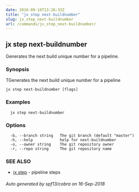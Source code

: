 ```yaml
---
date: 2018-09-16T13:28:33Z
title: "jx step next-buildnumber"
slug: jx_step_next-buildnumber
url: /commands/jx_step_next-buildnumber/
---
```

## jx step next-buildnumber

Generates the next build unique number for a pipeline.

### Synopsis

TGenerates the next build unique number for a pipeline

```
jx step next-buildnumber [flags]
```

### Examples

```
  jx step next-buildnumber
```

### Options

```
  -b, --branch string   The git branch (default "master")
  -h, --help            help for next-buildnumber
  -o, --owner string    The git repository owner
  -r, --repo string     The git repository name
```

### SEE ALSO

* [jx step](/commands/jx_step/)	 - pipeline steps

###### Auto generated by spf13/cobra on 16-Sep-2018
